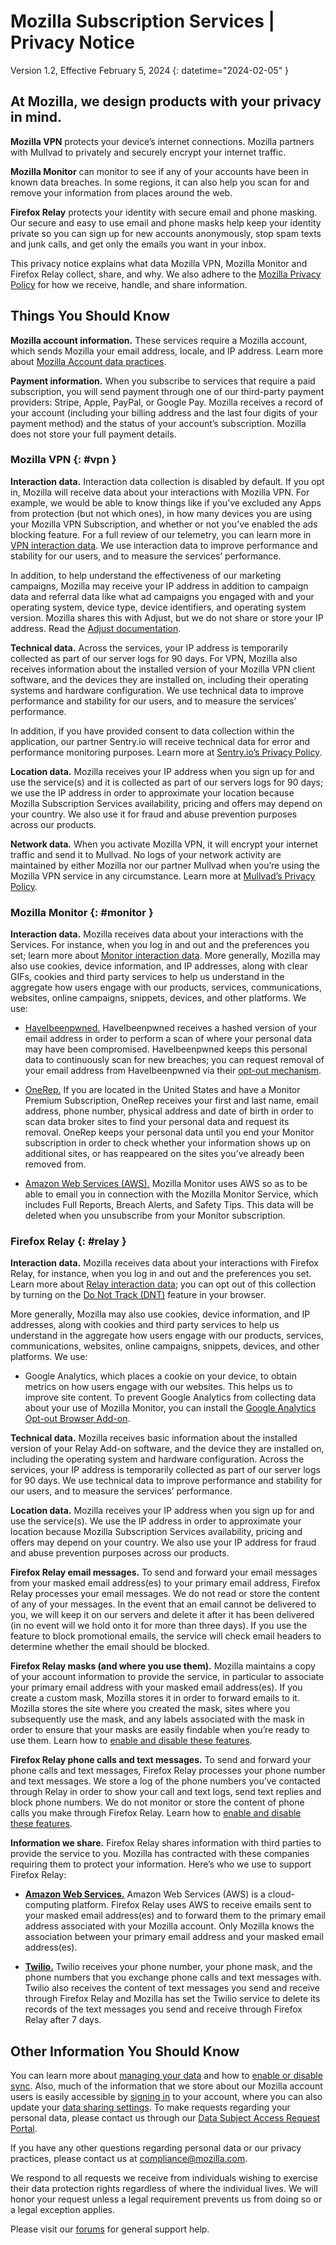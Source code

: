# Mozilla Subscription Services | Privacy Notice

Version 1.2, Effective February 5, 2024
{: datetime="2024-02-05" }

## At Mozilla, we design products with your privacy in mind.

__Mozilla VPN__ protects your device’s internet connections. Mozilla partners with Mullvad to privately and securely encrypt your internet traffic.

__Mozilla Monitor__ can monitor to see if any of your accounts have been in known data breaches. In some regions, it can also help you scan for and remove your information from places around the web. 

__Firefox Relay__ protects your identity with secure email and phone masking. Our secure and easy to use email and phone masks help keep your identity private so you can sign up for new accounts anonymously, stop spam texts and junk calls, and get only the emails you want in your inbox.  

This privacy notice explains what data Mozilla VPN, Mozilla Monitor and Firefox Relay collect, share, and why. We also adhere to the [Mozilla Privacy Policy](https://www.mozilla.org/privacy/) for how we receive, handle, and share information.

## Things You Should Know

__Mozilla account information.__ These services require a Mozilla account, which sends Mozilla your email address, locale, and IP address. Learn more about [Mozilla Account data practices](https://www.mozilla.org/privacy/mozilla-accounts/).

__Payment information.__ When you subscribe to services that require a paid subscription, you will send payment through one of our third-party payment providers: Stripe, Apple, PayPal, or Google Pay. Mozilla receives a record of your account (including your billing address and the last four digits of your payment method) and the status of your account’s subscription. Mozilla does not store your full payment details.

### Mozilla VPN {: #vpn }

__Interaction data.__ Interaction data collection is disabled by default. If you opt in, Mozilla will receive data about your interactions with Mozilla VPN. For example, we would be able to know things like if you’ve excluded any Apps from protection (but not which ones), in how many devices you are using your Mozilla VPN Subscription, and whether or not you’ve enabled the ads blocking feature. For a full review of our telemetry, you can learn more in [VPN interaction data](https://dictionary.telemetry.mozilla.org/apps/mozilla_vpn). We use interaction data to improve performance and stability for our users, and to measure the services’ performance.

In addition, to help understand the effectiveness of our marketing campaigns, Mozilla may receive your IP address in addition to campaign data and referral data like what ad campaigns you engaged with and your operating system, device type, device identifiers, and operating system version. Mozilla shares this with Adjust, but we do not share or store your IP address. Read the [Adjust documentation](https://github.com/mozilla-mobile/mozilla-vpn-client/blob/main/src/adjust/adjust.md).

__Technical data.__ Across the services, your IP address is temporarily collected as part of our server logs for 90 days. For VPN, Mozilla also receives information about the installed version of your Mozilla VPN client software, and the devices they are installed on, including their operating systems and hardware configuration. We use technical data to improve performance and stability for our users, and to measure the services’ performance. 

In addition, if you have provided consent to data collection within the application, our partner Sentry.io will receive technical data for error and performance monitoring purposes. Learn more at [Sentry.io’s Privacy Policy](https://sentry.io/privacy/).

__Location data.__ Mozilla receives your IP address when you sign up for and use the service(s) and it is collected as part of our servers logs for 90 days; we use the IP address in order to approximate your location because Mozilla Subscription Services availability, pricing and offers may depend on your country. We also use it for fraud and abuse prevention purposes across our products.

__Network data.__ When you activate Mozilla VPN, it will encrypt your internet traffic and send it to Mullvad. No logs of your network activity are maintained by either Mozilla nor our partner Mullvad when you’re using the Mozilla VPN service in any circumstance. Learn more at [Mullvad’s Privacy Policy](https://mullvad.net/help/no-logging-data-policy/).

### Mozilla Monitor {: #monitor }

__Interaction data.__ Mozilla receives data about your interactions with the Services. For instance, when you log in and out and the preferences you set; learn more about [Monitor interaction data](https://dictionary.telemetry.mozilla.org/apps/monitor_frontend). More generally, Mozilla may also use cookies, device information, and IP addresses, along with clear GIFs, cookies and third party services to help us understand in the aggregate how users engage with our products, services, communications, websites, online campaigns, snippets, devices, and other platforms. We use:

* [HaveIbeenpwned.](https://haveibeenpwned.com/) HaveIbeenpwned receives a hashed version of your email address in order to perform a scan of where your personal data may have been compromised. HaveIbeenpwned keeps this personal data to continuously scan for new breaches; you can request removal of your email address from HaveIbeenpwned via their [opt-out mechanism](https://haveibeenpwned.com/OptOut).
  
* [OneRep.](https://onerep.com/) If you are located in the United States and have a Monitor Premium Subscription, OneRep receives your first and last name, email address, phone number, physical address and date of birth in order to scan data broker sites to find your personal data and request its removal. OneRep keeps your personal data until you end your Monitor subscription in order to check whether your information shows up on additional sites, or has reappeared on the sites you’ve already been removed from.
  
* [Amazon Web Services (AWS).](https://aws.amazon.com/privacy/) Mozilla Monitor uses AWS so as to be able to email you in connection with the Mozilla Monitor Service, which includes Full Reports, Breach Alerts, and Safety Tips. This data will be deleted when you unsubscribe from your Monitor subscription. 
 

### Firefox Relay {: #relay }

__Interaction data.__ Mozilla receives data about your interactions with Firefox Relay, for instance, when you log in and out and the preferences you set. Learn more about [Relay interaction data](https://github.com/mozilla/fx-private-relay/blob/main/METRICS.md); you can opt out of this collection by turning on the [Do Not Track (DNT)](https://support.mozilla.org/kb/how-do-i-turn-do-not-track-feature) feature in your browser. 

More generally, Mozilla may also use cookies, device information, and IP addresses, along with cookies and third party services to help us understand in the aggregate how users engage with our products, services, communications, websites, online campaigns, snippets, devices, and other platforms. We use:

* Google Analytics, which places a cookie on your device, to obtain metrics on how users engage with our websites. This helps us to improve site content. To prevent Google Analytics from collecting data about your use of Mozilla Monitor, you can install the [Google Analytics Opt-out Browser Add-on](https://tools.google.com/dlpage/gaoptout).

__Technical data.__ Mozilla receives basic information about the installed version of your Relay Add-on software, and the device they are installed on, including the operating system and hardware configuration. Across the services, your IP address is temporarily collected as part of our server logs for 90 days. We use technical data to improve performance and stability for our users, and to measure the services’ performance.

__Location data.__ Mozilla receives your IP address when you sign up for and use the service(s). We use the IP address in order to approximate your location because Mozilla Subscription Services availability, pricing and offers may depend on your country. We also use your IP address for fraud and abuse prevention purposes across our products.

__Firefox Relay email messages.__ To send and forward your email messages from your masked email address(es) to your primary email address, Firefox Relay processes your email messages. We do not read or store the content of any of your messages. In the event that an email cannot be delivered to you, we will keep it on our servers and delete it after it has been delivered (in no event will we hold onto it for more than three days). If you use the feature to block promotional emails, the service will check email headers to determine whether the email should be blocked.

__Firefox Relay masks (and where you use them).__ Mozilla maintains a copy of your account information to provide the service, in particular to associate your primary email address with your masked email address(es). If you create a custom mask, Mozilla stores it in order to forward emails to it. Mozilla stores the site where you created the mask, sites where you subsequently use the mask, and any labels associated with the mask in order to ensure that your masks are easily findable when you’re ready to use them. Learn how to [enable and disable these features](https://relay.firefox.com/faq).

__Firefox Relay phone calls and text messages.__ To send and forward your phone calls and text messages, Firefox Relay processes your phone number and text messages. We store a log of the phone numbers you’ve contacted through Relay in order to show your call and text logs, send text replies and block phone numbers. We do not monitor or store the content of phone calls you make through Firefox Relay. Learn how to [enable and disable these features](https://relay.firefox.com/faq).

__Information we share.__ Firefox Relay shares information with third parties to provide the service to you. Mozilla has contracted with these companies requiring them to protect your information. Here’s who we use to support Firefox Relay:

* __[Amazon Web Services.](https://aws.amazon.com/privacy/)__ Amazon Web Services (AWS) is a cloud-computing platform. Firefox Relay uses AWS to receive emails sent to your masked email address(es) and to forward them to the primary email address associated with your Mozilla account. Only Mozilla knows the association between your primary email address and your masked email address(es).

* __[Twilio.](https://www.twilio.com/en-us/legal/privacy)__ Twilio receives your phone number, your phone mask, and the phone numbers that you exchange phone calls and text messages with. Twilio also receives the content of text messages you send and receive through Firefox Relay and Mozilla has set the Twilio service to delete its records of the text messages you send and receive through Firefox Relay after 7 days.

## Other Information You Should Know

You can learn more about [managing your data](https://support.mozilla.org/kb/firefox-accounts-managing-account-data) and how to [enable or disable sync](https://support.mozilla.org/kb/how-do-i-set-sync-my-computer). Also, much of the information that we store about our Mozilla account users is easily accessible by [signing in](https://accounts.firefox.com/signin) to your account, where you can also update your [data sharing settings](https://accounts.firefox.com/settings/). To make requests regarding your personal data, please contact us through our [Data Subject Access Request Portal](https://privacyportal.onetrust.com/webform/1350748f-7139-405c-8188-22740b3b5587/4ba08202-2ede-4934-a89e-f0b0870f95f0).

If you have any other questions regarding personal data or our privacy practices, please contact us at compliance@mozilla.com.

We respond to all requests we receive from individuals wishing to exercise their data protection rights regardless of where the individual lives. We will honor your request unless a legal requirement prevents us from doing so or a legal exception applies.

Please visit our [forums](https://support.mozilla.org/) for general support help.
